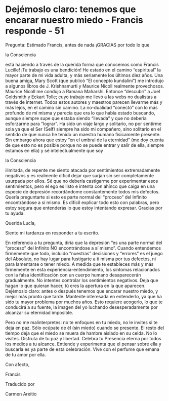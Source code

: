 # Dejémoslo claro: tenemos que encarar nuestro miedo - Francis responde - 51

Pregunta: Estimado Francis, antes de nada &iexcl;GRACIAS por todo lo que 

la Consciencia

 est&aacute; haciendo a trav&eacute;s de la querida forma que conocemos como Francis Lucille! &iexcl;Tu trabajo es una bendici&oacute;n! He estado en el camino &ldquo;espiritual&rdquo; la mayor parte de mi vida adulta, y m&aacute;s seriamente los &uacute;ltimos diez a&ntilde;os. Una buena amiga, Mary Scott (que public&oacute; &ldquo;El concepto kundalini&rdquo;) me introdujo a algunos libros de J. Krishnamurti y Maurice Nicoll realmente provechosos. Maurice Nicoll me condujo a Ramana Maharshi. Entonce &ldquo;descubr&iacute;&rdquo; a Joel Goldsmith y Eckart Tolle; cuyo trabajo me llev&oacute; a las webs no dualistas a trav&eacute;s de internet. Todos estos autores y maestros parecen llevarme m&aacute;s y m&aacute;s lejos, en el camino sin camino. La no-dualidad &ldquo;conect&oacute;&rdquo; con lo m&aacute;s profundo de m&iacute; misma y parec&iacute;a que era lo que hab&iacute;a estado buscando, aunque siempre supe que estaba siendo &ldquo;llevada&rdquo; y que no deber&iacute;a esforzarme para &ldquo;lograr&rdquo;. Ha sido un viaje largo y solitario, no por sentirme sola ya que el Ser (Self) siempre ha sido mi compa&ntilde;ero, sino solitario en el sentido de que nunca he tenido un maestro humano f&iacute;sicamente presente. Sin embargo ahora que estoy &ldquo;en el umbral de la eternidad&rdquo; (me doy cuenta de que esto no es posible porque no se puede entrar y salir de ella, siempre estamos en ella) y s&eacute; intelectualmente que soy 

la Consciencia

 ilimitada, de repente me siento atacada por sentimientos extremadamente negativos y es realmente dif&iacute;cil dejar que surjan sin ser completamente usurpada por ellos. S&eacute; que no deber&iacute;a castigarme por experimentar esos sentimientos, pero el ego es listo e intenta con ah&iacute;nco que caiga en una especie de depresi&oacute;n record&aacute;ndome constantemente todos mis defectos. Quer&iacute;a preguntarte si esto es parte normal del &ldquo;proceso&rdquo; del Infinito encontr&aacute;ndose a s&iacute; mismo. Es dif&iacute;cil explicar todo esto con palabras, pero estoy segura que entender&aacute;s lo que estoy intentando expresar. Gracias por tu ayuda.

Querida Luc&iacute;a,

Siento mi tardanza en responder a tu escrito.

En referencia a tu pregunta, dir&iacute;a que la depresi&oacute;n &ldquo;es una parte normal del &ldquo;proceso&rdquo; del Infinito NO encontr&aacute;ndose a s&iacute; mismo&rdquo;. Cuando entendemos firmemente que todo, incluido &ldquo;nuestras&rdquo; decisiones y &ldquo;errores&rdquo; es el juego del Absoluto, no hay lugar para fustigarte a ti misma por tus defectos, ni para lamentarse o tener miedo. A medida que te estableces m&aacute;s y m&aacute;s firmemente en esta experiencia-entendimiento, los s&iacute;ntomas relacionados con la falsa identificaci&oacute;n con un cuerpo humano desaparecer&aacute;n gradualmente. No intentes controlar los sentimientos negativos. Deja que hagan lo que quieran hacer, t&uacute; eres la apertura en la que aparecen. Dej&eacute;moslo claro: antes o despu&eacute;s tenemos que encarar nuestro miedo, y mejor m&aacute;s pronto que tarde. Mantente interesada en entenderlo, ya que ha sido tu mayor problema por muchos a&ntilde;os. Esto requiere acogerlo, lo que te conducir&aacute; a su fuente, la imagen del yo luchando desesperadamente por alcanzar su eternidad imposible.

Pero no me malinterpretes: no te enfoques en tu miedo, no le invites si te deja en paz. S&oacute;lo oc&uacute;pate de &eacute;l (sin miedo) cuando se presente. El resto del tiempo deja que el miedo se muera de hambre aislado en su celda. No lo visites. Disfruta de tu paz y libertad. Celebra tu Presencia eterna por todos los medios a tu alcance. Entiende y experimenta que el pensar sobre ella y buscarla es ya parte de esta celebraci&oacute;n. Vive con el perfume que emana de tu amor por ella.

Con afecto, 

Francis

Traducido por 

Carmen Areitio

